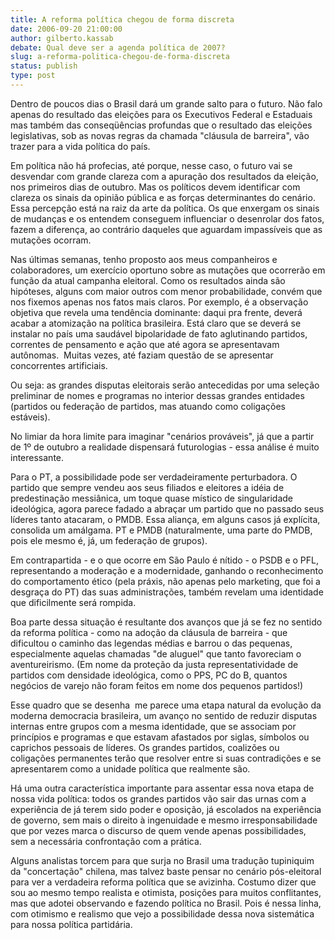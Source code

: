 ```yaml
---
title: A reforma política chegou de forma discreta
date: 2006-09-20 21:00:00
author: gilberto.kassab
debate: Qual deve ser a agenda política de 2007?
slug: a-reforma-politica-chegou-de-forma-discreta
status: publish 
type: post
---
```


Dentro de poucos dias o Brasil dará um grande salto para o futuro. Não falo apenas do resultado das eleições para os Executivos Federal e Estaduais mas também das conseqüências profundas que o resultado das eleições legislativas, sob as novas regras da chamada "cláusula de barreira", vão trazer para a vida política do país.


Em política não há profecias, até porque, nesse caso, o futuro vai se desvendar com grande clareza com a apuração dos resultados da eleição, nos primeiros dias de outubro. Mas os políticos devem identificar com clareza os sinais da opinião pública e as forças determinantes do cenário. Essa percepção está na raiz da arte da política. Os que enxergam os sinais de mudanças e os entendem conseguem influenciar o desenrolar dos fatos, fazem a diferença, ao contrário daqueles que aguardam impassíveis que as mutações ocorram.


Nas últimas semanas, tenho proposto aos meus companheiros e colaboradores, um exercício oportuno sobre as mutações que ocorrerão em função da atual campanha eleitoral. Como os resultados ainda são hipóteses, alguns com maior outros com menor probabilidade, convém que nos fixemos apenas nos fatos mais claros. Por exemplo, é a observação objetiva que revela uma tendência dominante: daqui pra frente, deverá acabar a atomização na política brasileira. Está claro que se deverá se instalar no país uma saudável bipolaridade de fato aglutinando partidos, correntes de pensamento e ação que até agora se apresentavam autônomas.  Muitas vezes, até faziam questão de se apresentar concorrentes artificiais.


Ou seja: as grandes disputas eleitorais serão antecedidas por uma seleção preliminar de nomes e programas no interior dessas grandes entidades (partidos ou federação de partidos, mas atuando como coligações estáveis).


No limiar da hora limite para imaginar "cenários prováveis", já que a partir de 1º de outubro a realidade dispensará futurologias - essa análise é muito interessante.


Para o PT, a possibilidade pode ser verdadeiramente perturbadora. O partido que sempre vendeu aos seus filiados e eleitores a idéia de predestinação messiânica, um toque quase místico de singularidade ideológica, agora parece fadado a abraçar um partido que no passado seus líderes tanto atacaram, o PMDB. Essa aliança, em alguns casos já explícita, consolida um amálgama. PT e PMDB (naturalmente, uma parte do PMDB, pois ele mesmo é, já, um federação de grupos).


Em contrapartida - e o que ocorre em São Paulo é nítido - o PSDB e o PFL, representando a moderação e a modernidade, ganhando o reconhecimento do comportamento ético (pela práxis, não apenas pelo marketing, que foi a desgraça do PT) das suas administrações, também revelam uma identidade que dificilmente será rompida.


Boa parte dessa situação é resultante dos avanços que já se fez no sentido da reforma política - como na adoção da cláusula de barreira - que dificultou o caminho das legendas médias e barrou o das pequenas, especialmente aquelas chamadas "de aluguel" que tanto favoreciam o aventureirismo. (Em nome da proteção da justa representatividade de partidos com densidade ideológica, como o PPS, PC do B, quantos negócios de varejo não foram feitos em nome dos pequenos partidos!)


Esse quadro que se desenha  me parece uma etapa natural da evolução da moderna democracia brasileira, um avanço no sentido de reduzir disputas internas entre grupos com a mesma identidade, que se associam por princípios e programas e que estavam afastados por siglas, símbolos ou caprichos pessoais de líderes. Os grandes partidos, coalizões ou coligações permanentes terão que resolver entre si suas contradições e se apresentarem como a unidade política que realmente são.


Há uma outra característica importante para assentar essa nova etapa de nossa vida política: todos os grandes partidos vão sair das urnas com a experiência de já terem sido poder e oposição, já escolados na experiência de governo, sem mais o direito à ingenuidade e mesmo irresponsabilidade que por vezes marca o discurso de quem vende apenas possibilidades, sem a necessária confrontação com a prática.


Alguns analistas torcem para que surja no Brasil uma tradução tupiniquim da "concertação" chilena, mas talvez baste pensar no cenário pós-eleitoral para ver a verdadeira reforma política que se avizinha. Costumo dizer que sou ao mesmo tempo realista e otimista, posições para muitos conflitantes, mas que adotei observando e fazendo política no Brasil. Pois é nessa linha, com otimismo e realismo que vejo a possibilidade dessa nova sistemática para nossa política partidária.


